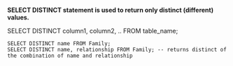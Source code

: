 **SELECT DISTINCT statement is used to return only distinct (different) values.**

   SELECT DISTINCT column1, column2, .. FROM table_name;
    
    
    SELECT DISTINCT name FROM Family;
    SELECT DISTINCT name, relationship FROM Family; -- returns distinct of the combination of name and relationship
    
 




